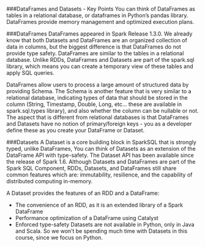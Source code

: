 ###DataFrames and Datasets - Key Points
You can think of DataFrames as tables in a relational database, or dataframes in Python’s pandas library. DataFrames provide memory management and optimized execution plans.

###DataFrames
DataFrames appeared in Spark Release 1.3.0. We already know that both Datasets and DataFrames are an organized collection of data in columns, but the biggest difference is that DataFrames do not provide type safety. DataFrames are similar to the tables in a relational database. Unlike RDDs, DataFrames and Datasets are part of the spark.sql library, which means you can create a temporary view of these tables and apply SQL queries.

DataFrames allow users to process a large amount of structured data by providing Schema. The Schema is another feature that is very similar to a relational database, indicating types of data that should be stored in the column (String, Timestamp, Double, Long, etc... these are available in spark.sql.types library), and also whether the column can be nullable or not. The aspect that is different from relational databases is that DataFrames and Datasets have no notion of primary/foreign keys - you as a developer define these as you create your DataFrame or Dataset.

###Datasets
A Dataset is a core building block in SparkSQL that is strongly typed, unlike DataFrames, You can think of Datasets as an extension of the DataFrame API with type-safety. The Dataset API has been available since the release of Spark 1.6. Although Datasets and DataFrames are part of the Spark SQL Component, RDDs, Datasets, and DataFrames still share common features which are: immutability, resilience, and the capability of distributed computing in-memory.

A Dataset provides the features of an RDD and a DataFrame:

* The convenience of an RDD, as it is an extended library of a Spark DataFrame
* Performance optimization of a DataFrame using Catalyst
* Enforced type-safety
Datasets are not available in Python, only in Java and Scala. So we won’t be spending much time with Datasets in this course, since we focus on Python.
